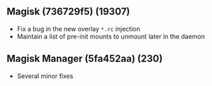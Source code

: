 ## Magisk (736729f5) (19307)
- Fix a bug in the new overlay `*.rc` injection
- Maintain a list of pre-init mounts to unmount later in the daemon

## Magisk Manager (5fa452aa) (230)
- Several minor fixes
